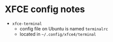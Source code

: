 XFCE config notes
===================

- `xfce-terminal`
  + config file on Ubuntu is named `terminalrc`
  + located in `~/.config/xfce4/terminal`
